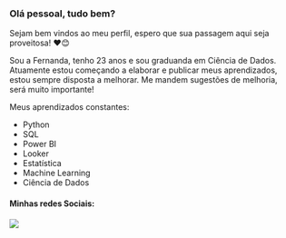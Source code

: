 ### Olá pessoal, tudo bem?

Sejam bem vindos ao meu perfil, espero que sua passagem aqui seja proveitosa! ❤️😊

Sou a Fernanda, tenho 23 anos e sou graduanda em Ciência de Dados. Atuamente estou começando a elaborar e publicar meus aprendizados, estou sempre disposta a melhorar. Me mandem sugestões de melhoria, será muito importante!

Meus aprendizados constantes:

- Python
- SQL
- Power BI
- Looker
- Estatística
- Machine Learning
- Ciência de Dados

#### Minhas redes Sociais:
<a href="https://www.linkedin.com/in/iamfernandareis" target="_blank"><img loading="lazy" src="https://img.shields.io/badge/-LinkedIn-%230077B5?style=for-the-badge&logo=linkedin&logoColor=white" target="_blank">

